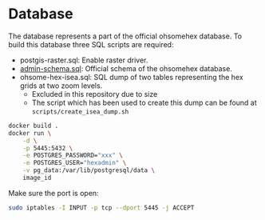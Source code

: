 # Database

The database represents a part of the official ohsomehex database.
To build this database three SQL scripts are required:

- postgis-raster.sql: Enable raster driver.
- [admin-schema.sql](https://gitlab.gistools.geog.uni-heidelberg.de/giscience/big-data/ohsome/apps/hex/ohsomehex-db): Official schema of the ohsomehex database.
- ohsome-hex-isea.sql: SQL dump of two tables representing the hex grids at two zoom levels.
    - Excluded in this repository due to size
    - The script which has been used to create this dump can be found at `scripts/create_isea_dump.sh`


```bash
docker build .
docker run \
    -d \
    -p 5445:5432 \
    -e POSTGRES_PASSWORD="xxx" \
    -e POSTGRES_USER="hexadmin" \
    -v pg_data:/var/lib/postgresql/data \
    image_id
```


Make sure the port is open:

```bash
sudo iptables -I INPUT -p tcp --dport 5445 -j ACCEPT
```
